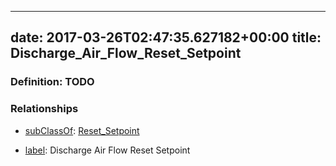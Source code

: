 
---
date: 2017-03-26T02:47:35.627182+00:00
title: Discharge_Air_Flow_Reset_Setpoint
---
### Definition: TODO

### Relationships

* [subClassOf](http://www.w3.org/2000/01/rdf-schema#subClassOf): [Reset_Setpoint](https://brickschema.org/schema/1.0/Brick#Reset_Setpoint)

* [label](http://www.w3.org/2000/01/rdf-schema#label): Discharge Air Flow Reset Setpoint

